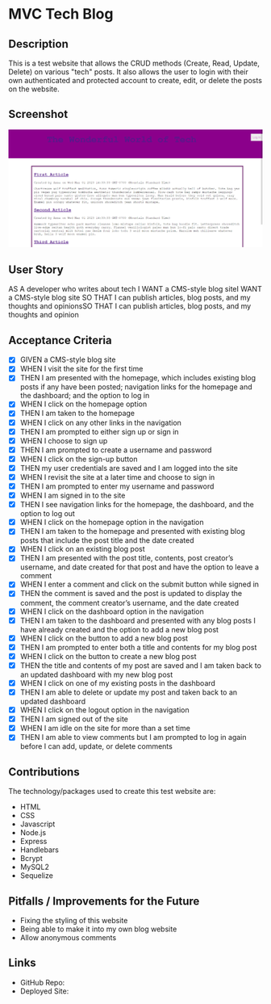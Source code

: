 # MVC Tech Blog

## Description

This is a test website that allows the CRUD methods (Create, Read, Update, Delete) on various "tech" posts. It also allows the user to login with their own authenticated and protected account to create, edit, or delete the posts on the website.

## Screenshot

![Screenshot of website](Screenshot.png)

## User Story

AS A developer who writes about tech
I WANT a CMS-style blog siteI WANT a CMS-style blog site
SO THAT I can publish articles, blog posts, and my thoughts and opinionsSO THAT I can publish articles, blog posts, and my thoughts and opinion

## Acceptance Criteria 

- [x] GIVEN a CMS-style blog site
- [x] WHEN I visit the site for the first time
- [x] THEN I am presented with the homepage, which includes existing blog posts if any have been posted; navigation links for the homepage and the dashboard; and the option to log in
- [x] WHEN I click on the homepage option
- [x] THEN I am taken to the homepage
- [x] WHEN I click on any other links in the navigation
- [x] THEN I am prompted to either sign up or sign in
- [x] WHEN I choose to sign up
- [x] THEN I am prompted to create a username and password
- [x] WHEN I click on the sign-up button
- [x] THEN my user credentials are saved and I am logged into the site
- [x] WHEN I revisit the site at a later time and choose to sign in
- [x] THEN I am prompted to enter my username and password
- [x] WHEN I am signed in to the site
- [x] THEN I see navigation links for the homepage, the dashboard, and the option to log out
- [x] WHEN I click on the homepage option in the navigation
- [x] THEN I am taken to the homepage and presented with existing blog posts that include the post title and the date created
- [x] WHEN I click on an existing blog post
- [x] THEN I am presented with the post title, contents, post creator’s username, and date created for that post and have the option to leave a comment
- [x] WHEN I enter a comment and click on the submit button while signed in
- [x] THEN the comment is saved and the post is updated to display the comment, the comment creator’s username, and the date created
- [x] WHEN I click on the dashboard option in the navigation
- [x] THEN I am taken to the dashboard and presented with any blog posts I have already created and the option to add a new blog post
- [x] WHEN I click on the button to add a new blog post
- [x] THEN I am prompted to enter both a title and contents for my blog post
- [x] WHEN I click on the button to create a new blog post
- [x] THEN the title and contents of my post are saved and I am taken back to an updated dashboard with my new blog post
- [x] WHEN I click on one of my existing posts in the dashboard
- [x] THEN I am able to delete or update my post and taken back to an updated dashboard
- [x] WHEN I click on the logout option in the navigation
- [x] THEN I am signed out of the site
- [x] WHEN I am idle on the site for more than a set time
- [x] THEN I am able to view comments but I am prompted to log in again before I can add, update, or delete comments

## Contributions

The technology/packages used to create this test website are:
- HTML
- CSS
- Javascript
- Node.js
- Express
- Handlebars
- Bcrypt
- MySQL2
- Sequelize

## Pitfalls / Improvements for the Future

- Fixing the styling of this website
- Being able to make it into my own blog website
- Allow anonymous comments 

## Links

- GitHub Repo: 
- Deployed Site: 